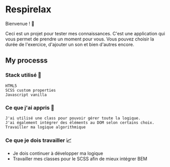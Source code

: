 # Respirelax

Bienvenue ! 👋

Ceci est un projet pour tester mes connaissances. C'est une application qui vous permet de prendre un moment pour vous. Vous pouvez choisir la durée de l'exercice, d'ajouter un son et bien d'autres encore.

## My processs

### Stack utilisé :hammer:

    HTML5
    SCSS custom properties
    Javascript vanilla

### Ce que j'ai appris 🧠

    J'ai utilisé une class pour pouvoir gérer toute la logique.
    J'ai également intégrer des éléments au DOM selon certains choix.
    Travailler ma logique algorithmique

### Ce que je dois travailler :chart_with_upwards_trend:

- Je dois continuer à développer ma logique
- Travailler mes classes pour le SCSS afin de mieux intégrer BEM
